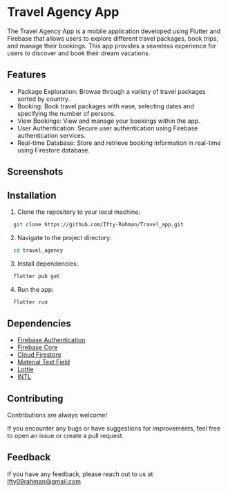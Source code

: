 
# Travel Agency App

The Travel Agency App is a mobile application developed using Flutter and Firebase that allows users to explore different travel packages, book trips, and manage their bookings. This app provides a seamless experience for users to discover and book their dream vacations.




## Features

- Package Exploration: Browse through a variety of travel packages sorted by country.
- Booking: Book travel packages with ease, selecting dates and specifying the number of persons.
- View Bookings: View and manage your bookings within the app.
- User Authentication: Secure user authentication using Firebase authentication services.
- Real-time Database: Store and retrieve booking information in real-time using Firestore database.
## Screenshots




## Installation

1. Clone the repository to your local machine:

```bash
  git clone https://github.com/Ifty-Rahman/Travel_app.git
```
2. Navigate to the project directory:


```bash
  cd travel_agency
```
3. Install dependencies:


```bash
  flutter pub get
```

4. Run the app:

```bash
  flutter run
```
## Dependencies

- [Firebase Authentication](https://pub.dev/packages/firebase_auth)
- [Firebase Core](https://pub.dev/packages/firebase_core)
- [Cloud Firestore](https://pub.dev/packages/cloud_firestore)
- [Material Text Field](https://pub.dev/packages/material_text_fields)
- [Lottie](https://pub.dev/packages/lottie)
- [INTL](https://pub.dev/packages/intl)


## Contributing

Contributions are always welcome!

If you encounter any bugs or have suggestions for improvements, feel free to open an issue or create a pull request.


## Feedback

If you have any feedback, please reach out to us at Ifty09rahman@gmail.com

